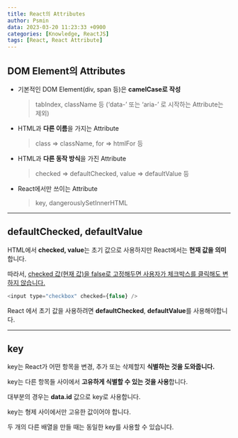```yaml
---
title: React의 Attributes
author: Psmin
data: 2023-03-20 11:23:33 +0900
categories: [Knowledge, ReactJS]
tags: [React, React Attribute]
---
```


## DOM Element의 Attributes

- 기본적인 DOM Element(div, span 등)은 **camelCase로 작성**

  > tabIndex, className 등 (‘data-’ 또는 ‘aria-’ 로 시작하는 Attribute는 제외)

- HTML과 **다른 이름**을 가지는 Attribute

  > class => className, for => htmlFor 등

- HTML과 **다른 동작 방식**을 가진 Attribute

  > checked => defaultChecked, value => defaultValue 등

- React에서만 쓰이는 Attribute

  > key, dangerouslySetInnerHTML

---

## defaultChecked, defaultValue

HTML에서 **checked, value**는 초기 값으로 사용하지만 React에서는 **현재 값을 의미**합니다.

따라서, <u>checked 값(현재 값)을 false로 고정해두면 사용자가 체크박스를 클릭해도 변하지 않습니다.</u>

```js
<input type="checkbox" checked={false} />
```

React 에서 초기 값을 사용하려면 **defaultChecked**, **defaultValue**를 사용해야합니다.

---

## key

key는 React가 어떤 항목을 변경, 추가 또는 삭제할지 **식별하는 것을 도와줍니다.**

key는 다른 항목들 사이에서 **고유하게 식별할 수 있는 것을 사용**합니다.

대부분의 경우는 **data.id** 값으로 key로 사용합니다.

key는 형제 사이에서만 고유한 값이어야 합니다.

두 개의 다른 배열을 만들 때는 동일한 key를 사용할 수 있습니다.
